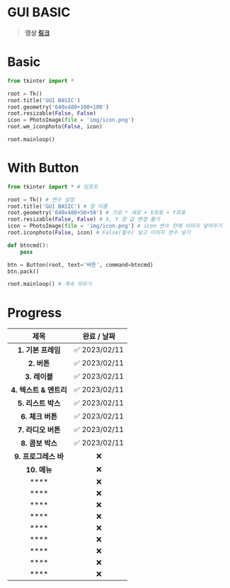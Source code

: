 # **GUI BASIC**

> **영상** [**링크**](https://www.youtube.com/watch?v=bKPIcoou9N8&t=1762s, "진짜 대단하신 분..")

# **Basic**

```py
from tkinter import *

root = Tk()
root.title('GUI BASIC')
root.geometry('640x480+100+100')
root.resizable(False, False)
icon = PhotoImage(file = 'img/icon.png')
root.wm_iconphoto(False, icon)

root.mainloop()
```

# **With Button**

```py
from tkinter import * # 임포트

root = Tk() # 변수 설정
root.title('GUI BASIC') # 창 이름
root.geometry('640x480+50+50') # 가로 * 세로 + X좌표 + Y좌표
root.resizable(False, False) # X, Y 창 값 변경 불가
icon = PhotoImage(file = 'img/icon.png') # icon 변수 안에 이미지 넣어주기
root.iconphoto(False, icon) # False(필수) 넣고 이미지 변수 넣기

def btncmd():
    pass

btn = Button(root, text='버튼', command=btncmd)
btn.pack()

root.mainloop() # 계속 띄우기
```


# **Progress**

|제목|완료 / 날짜|
|:------:|:---:|
|**1. 기본 프레임**|✅ 2023/02/11|
|**2. 버튼**|✅ 2023/02/11|
|**3. 레이블**|✅ 2023/02/11|
|**4. 텍스트 & 엔트리**|✅ 2023/02/11|
|**5. 리스트 박스**|✅ 2023/02/11|
|**6. 체크 버튼**|✅ 2023/02/11|
|**7. 라디오 버튼**|✅ 2023/02/11|
|**8. 콤보 박스**|✅ 2023/02/11|
|**9. 프로그레스 바**|❌|
|**10. 메뉴**|❌|
|****|❌|
|****|❌|
|****|❌|
|****|❌|
|****|❌|
|****|❌|
|****|❌|
|****|❌|
|****|❌|
